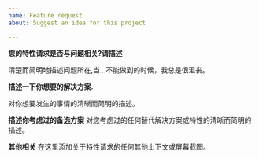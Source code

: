 ```yaml
---
name: Feature request
about: Suggest an idea for this project

---
```


**您的特性请求是否与问题相关?请描述**

清楚而简明地描述问题所在,当...不能做到的时候，我总是很沮丧。


**描述一下你想要的解决方案.**

对你想要发生的事情的清晰而简明的描述。

**描述你考虑过的备选方案**
对您考虑过的任何替代解决方案或特性的清晰而简明的描述。

**其他相关**
在这里添加关于特性请求的任何其他上下文或屏幕截图。
